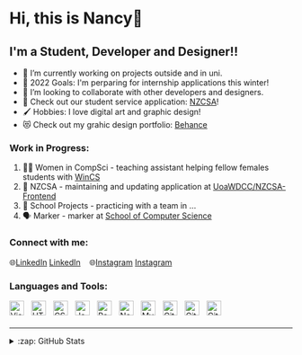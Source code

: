 # Hi, this is Nancy👋 
## I'm a Student, Developer and Designer!!

- 🌱 I’m currently working on projects outside and in uni.
- 🥅 2022 Goals: I'm perparing for internship applications this winter!
- 👯 I’m looking to collaborate with other developers and designers.
- 🐼 Check out our student service application: [NZCSA](https://nzcsa.wdcc.co.nz/)!
- 🖌️ Hobbies: I love digital art and graphic design!
- 😻 Check out my grahic design portfolio: [Behance](https://www.behance.net/nancy111570b77)

### Work in Progress:

1. 👩‍💻 Women in CompSci - teaching assistant helping fellow females students with [WinCS](https://www.facebook.com/groups/UOA.WINCS/)
2. 💪 NZCSA - maintaining and updating application at [UoaWDCC/NZCSA-Frontend](https://github.com/UoaWDCC/NZCSA-Frontend)
3. 🎉 School Projects - practicing with a team in ...
4. 🗣 Marker - marker at [School of Computer Science](https://www.auckland.ac.nz/en/science/about-the-faculty/school-of-computer-science.html)

### Connect with me:

🌐[LinkedIn](https://www.linkedin.com/in/nancy-zhong-226aa5220/#gh-light-mode-only)
[LinkedIn](https://www.linkedin.com/in/nancy-zhong-226aa5220/#gh-dark-mode-only)
&nbsp;&nbsp;
🌐[Instagram](https://www.instagram.com/nancyzl7/#gh-light-mode-only)
[Instagram](https://www.instagram.com/nancyzl7/#gh-dark-mode-only)

### Languages and Tools:

<img align="left" alt="Visual Studio Code" width="26px" src="https://cdn.jsdelivr.net/gh/devicons/devicon/icons/vscode/vscode-original.svg" style="padding-right:10px;" />
<img align="left" alt="HTML5" width="26px" src="https://cdn.jsdelivr.net/gh/devicons/devicon/icons/html5/html5-original.svg" style="padding-right:10px;" />
<img align="left" alt="CSS3" width="26px" src="https://cdn.jsdelivr.net/gh/devicons/devicon/icons/css3/css3-original.svg" style="padding-right:10px;" />
<img align="left" alt="JavaScript" width="26px" src="https://cdn.jsdelivr.net/gh/devicons/devicon/icons/javascript/javascript-original.svg" style="padding-right:10px;" />
<img align="left" alt="React" width="26px" src="https://cdn.jsdelivr.net/gh/devicons/devicon/icons/react/react-original.svg" style="padding-right:10px;" />
<img align="left" alt="Node.js" width="26px" src="https://cdn.jsdelivr.net/gh/devicons/devicon/icons/nodejs/nodejs-original.svg" style="padding-right:10px;" />
<img align="left" alt="MySQL" width="26px" src="https://cdn.jsdelivr.net/gh/devicons/devicon/icons/mysql/mysql-original.svg" style="padding-right:10px;" />
<img align="left" alt="Git" width="26px" src="https://cdn.jsdelivr.net/gh/devicons/devicon/icons/git/git-original.svg" style="padding-right:10px;" />
<img align="left" alt="GitHub" width="26px" src="https://user-images.githubusercontent.com/3369400/139447912-e0f43f33-6d9f-45f8-be46-2df5bbc91289.png" style="padding-right:10px;" />
<img align="left" alt="GitHub" width="26px" src="https://user-images.githubusercontent.com/3369400/139448065-39a229ba-4b06-434b-bc67-616e2ed80c8f.png" style="padding-right:10px;" />

<br />
<br />

---

<details>
  <summary>:zap: GitHub Stats</summary>

  <img align="left" alt="codeSTACKr's GitHub Stats" src="https://github-readme-stats.vercel.app/api?username=codeSTACKr&show_icons=true&hide_border=false&title_color=ff652f&icon_color=FFE400&bg_color=09131B&text_color=ffffff&border_color=0c1a25" />

</details>

[website]: https://codeSTACKr.com
[course]: http://vsCodeHero.com
